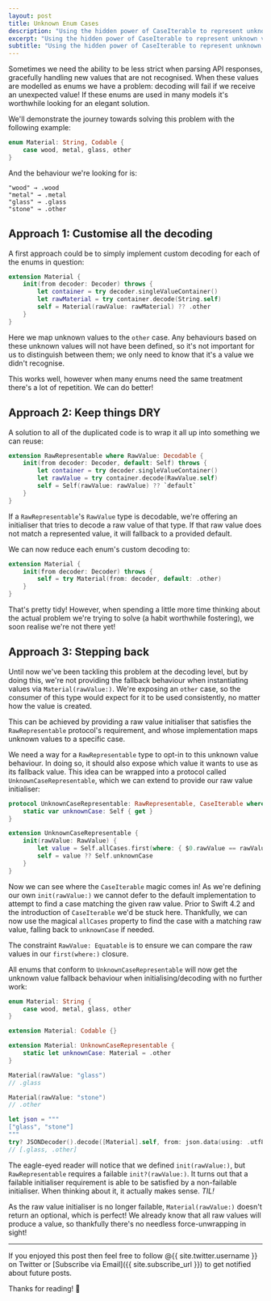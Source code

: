 ```yaml
---
layout: post
title: Unknown Enum Cases
description: "Using the hidden power of CaseIterable to represent unknown values in RawRepresentable types."
excerpt: "Using the hidden power of CaseIterable to represent unknown values in RawRepresentable types."
subtitle: "Using the hidden power of CaseIterable to represent unknown values in RawRepresentable types."
---
```


Sometimes we need the ability to be less strict when parsing API responses, gracefully handling new values that are not recognised. When these values are modelled as enums we have a problem: decoding will fail if we receive an unexpected value! If these enums are used in many models it's worthwhile looking for an elegant solution.

We'll demonstrate the journey towards solving this problem with the following example:

```swift
enum Material: String, Codable {
	case wood, metal, glass, other
}
```

And the behaviour we're looking for is:

	"wood" → .wood
	"metal" → .metal
	"glass" → .glass
	"stone" → .other

## Approach 1: Customise all the decoding

A first approach could be to simply implement custom decoding for each of the enums in question:

```swift
extension Material {
	init(from decoder: Decoder) throws {
		let container = try decoder.singleValueContainer()
		let rawMaterial = try container.decode(String.self)
		self = Material(rawValue: rawMaterial) ?? .other
	}
}
```

Here we map unknown values to the `other` case. Any behaviours based on these unknown values will not have been defined, so it's not important for us to distinguish between them; we only need to know that it's a value we didn't recognise.

This works well, however when many enums need the same treatment there's a lot of repetition. We can do better!

## Approach 2: Keep things DRY

A solution to all of the duplicated code is to wrap it all up into something we can reuse:

```swift
extension RawRepresentable where RawValue: Decodable {
	init(from decoder: Decoder, default: Self) throws {
		let container = try decoder.singleValueContainer()
		let rawValue = try container.decode(RawValue.self)
		self = Self(rawValue: rawValue) ?? `default`
	}
}
```

If a `RawRepresentable`'s `RawValue` type is decodable, we're offering an initialiser that tries to decode a raw value of that type. If that raw value does not match a represented value, it will fallback to a provided default.

We can now reduce each enum's custom decoding to:

```swift
extension Material {
	init(from decoder: Decoder) throws {
		self = try Material(from: decoder, default: .other)
	}
}
```

That's pretty tidy! However, when spending a little more time thinking about the actual problem we're trying to solve (a habit worthwhile fostering), we soon realise we're not there yet!

## Approach 3: Stepping back

Until now we've been tackling this problem at the decoding level, but by doing this, we're not providing the fallback behaviour when instantiating values via `Material(rawValue:)`. We're exposing an `other` case, so the consumer of this type would expect for it to be used consistently, no matter how the value is created.

This can be achieved by providing a raw value initialiser that satisfies the `RawRepresentable` protocol's requirement, and whose implementation maps unknown values to a specific case.

We need a way for a `RawRepresentable` type to opt-in to this unknown value behaviour. In doing so, it should also expose which value it wants to use as its fallback value. This idea can be wrapped into a protocol called `UnknownCaseRepresentable`, which we can extend to provide our raw value initialiser:

```swift
protocol UnknownCaseRepresentable: RawRepresentable, CaseIterable where RawValue: Equatable {
	static var unknownCase: Self { get }
}

extension UnknownCaseRepresentable {
	init(rawValue: RawValue) {
		let value = Self.allCases.first(where: { $0.rawValue == rawValue })
		self = value ?? Self.unknownCase
	}
}
```

Now we can see where the `CaseIterable` magic comes in! As we're defining our own `init(rawValue:)` we cannot defer to the default implementation to attempt to find a case matching the given raw value. Prior to Swift 4.2 and the introduction of `CaseIterable` we'd be stuck here. Thankfully, we can now use the magical `allCases` property to find the case with a matching raw value, falling back to `unknownCase` if needed.

The constraint `RawValue: Equatable` is to ensure we can compare the raw values in our `first(where:)` closure.

All enums that conform to `UnknownCaseRepresentable` will now get the unknown value fallback behaviour when initialising/decoding with no further work:

```swift
enum Material: String {
	case wood, metal, glass, other
}

extension Material: Codable {}

extension Material: UnknownCaseRepresentable {
	static let unknownCase: Material = .other
}

Material(rawValue: "glass")
// .glass

Material(rawValue: "stone")
// .other

let json = """
["glass", "stone"]
"""
try? JSONDecoder().decode([Material].self, from: json.data(using: .utf8)!)
// [.glass, .other]
```

The eagle-eyed reader will notice that we defined `init(rawValue:)`, but `RawRepresentable` requires a failable `init?(rawValue:)`. It turns out that a failable initialiser requirement is able to be satisfied by a non-failable initialiser. When thinking about it, it actually makes sense. _TIL!_

As the raw value initialiser is no longer failable, `Material(rawValue:)` doesn't return an optional, which is perfect! We already know that all raw values will produce a value, so thankfully there's no needless force-unwrapping in sight!

---

If you enjoyed this post then feel free to follow @{{ site.twitter.username }} on Twitter or [Subscribe via Email]({{ site.subscribe_url }}) to get notified about future posts.

Thanks for reading! 🌙
